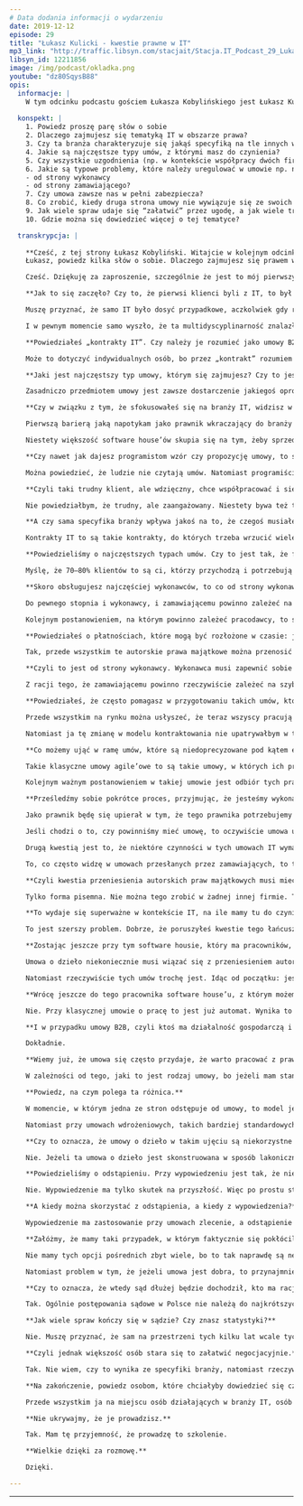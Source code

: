 ```yaml
---
# Data dodania informacji o wydarzeniu
date: 2019-12-12
episode: 29
title: "Łukasz Kulicki - kwestie prawne w IT"
mp3_link: "http://traffic.libsyn.com/stacjait/Stacja.IT_Podcast_29_Lukasz_Kulicki_-_Kwestie_prawne_w_IT.mp3"
libsyn_id: 12211856
image: /img/podcast/okladka.png
youtube: "dz80SqysB88"
opis:
  informacje: |
    W tym odcinku podcastu gościem Łukasza Kobylińskiego jest Łukasz Kulicki - prawnik, który na co dzień zajmuje się m.in. kwestią umów w branży IT.
    
  konspekt: |
    1. Powiedz proszę parę słów o sobie
    2. Dlaczego zajmujesz się tematyką IT w obszarze prawa?
    3. Czy ta branża charakteryzuje się jakąś specyfiką na tle innych w kontekście prawa?
    4. Jakie są najczęstsze typy umów, z którymi masz do czynienia?
    5. Czy wszystkie uzgodnienia (np. w kontekście współpracy dwóch firm) muszą i zawsze są spisywane “na papierze”?
    6. Jakie są typowe problemy, które należy uregulować w umowie np. na usługę wytwórczą w IT
    - od strony wykonawcy
    - od strony zamawiającego? 
    7. Czy umowa zawsze nas w pełni zabezpiecza?
    8. Co zrobić, kiedy druga strona umowy nie wywiązuje się ze swoich zobowiązań?
    9. Jak wiele spraw udaje się “załatwić” przez ugodę, a jak wiele trafia do sądu?
    10. Gdzie można się dowiedzieć więcej o tej tematyce?

  transkrypcja: | 
  
    **Cześć, z tej strony Łukasz Kobyliński. Witajcie w kolejnym odcinku podcastu „Stacja IT”. Dziś jest z nami Łukasz Kulicki i poruszymy tematykę prawa w IT.
    Łukasz, powiedz kilka słów o sobie. Dlaczego zajmujesz się prawem w IT? Skąd ta ścieżka kariery?**

    Cześć. Dziękuję za zaproszenie, szczególnie że jest to mój pierwszy podcastowy występ, więc tym bardziej jest mi miło. Jestem radcą prawnym. Od pięciu, sześciu lat prowadzę kancelarię prawną, która specjalizuje się głównie w obsłudze prawnej firm działających na rynku nowych technologii. Są to m.in. start-upy, firmy technologiczne i IT. Natomiast większość moich klientów to są właśnie firmy działające na rynku programistycznym i są to głównie programiści oraz software house’y.

    **Jak to się zaczęło? Czy to, że pierwsi klienci byli z IT, to był przypadek, czy to było zaplanowane?**

    Muszę przyznać, że samo IT było dosyć przypadkowe, aczkolwiek gdy robię sobie retrospektywę, to okazuje się, że to nie był przypadek. Natomiast rzeczywiście zakładając jeszcze wtedy z moim wspólnikiem kancelarię, postanowiliśmy, że chcemy działać na ciekawym rynku i wybraliśmy rynek start-upowy. Sześć lat temu na polskim rynku jeszcze niespecjalnie popularny był taki termin jak start-up. Wówczas wszyscy to sobie inaczej tłumaczyli. Inwestorów nie było tak dużo. Rynek wyglądał zupełnie inaczej. My na tym rynku warszawskim byliśmy jedną z pierwszych takich kancelarii, które w tym się specjalizowały. Dopiero potem nastąpił bum na to wszystko, także w kancelariach prawnych, gdy prawnicy zaczęli się tym interesować. Natomiast u nas w kancelarii podział był taki, że mój wspólnik zajmował się umowami inwestycyjnymi, a ja zajmowałem się rzeczami związanymi z e-commerce’em, z ochroną danych osobowych, z pisaniem różnych innych umów, innych niż te inwestycyjne.

    I w pewnym momencie samo wyszło, że ta multidyscyplinarność znalazła wspólny mianownik w umowach, kontraktach IT. Na początku nie przeszkadzało mi, że zajmowałem się trochę tym, trochę tamtym, np. ochroną danych osobowych, by za chwilę pisać jakąś umowę o dzieło na stronę internetową. Rozstrzał był dosyć szeroki, dopóki samo mi się to nie spięło w tych kontaktach IT. Więc jeśli chodzi o zainteresowanie tą tematyką, to historia wygląda właśnie tak. I można powiedzieć, że moją główną specjalizacją są teraz szeroko pojęte kontrakty IT. I od ponad trzech lat zajmuję się już tylko tym.

    **Powiedziałeś „kontrakty IT”. Czy należy je rozumieć jako umowy B2B między firmami, czy to może dotyczyć też indywidualnych osób?**

    Może to dotyczyć indywidualnych osób, bo przez „kontrakt” rozumiem po prostu umowę. Zdarza się, – chociaż bardzo rzadko – że zamawiający to firma, natomiast wykonawca jest programistą, który nie prowadzi działalności gospodarczej. Wtedy jest to kontrakt także pomiędzy zwykłą osobą fizyczną. Natomiast 99% umów IT stanowią umowy B2B.

    **Jaki jest najczęstszy typ umowy, którym się zajmujesz? Czy to jest zamówienie jakiegoś software’u od firmy, która jest wytwórcą?**

    Zasadniczo przedmiotem umowy jest zawsze dostarczenie jakiegoś oprogramowania. Natomiast różne są modele tego kontraktowania. Bo ten rynek bardzo się zmienił w ciągu tych trzech, czterech ostatnich lat. Mamy dwa główne podejścia do kontraktowania IT. Pierwsze to umowy o dzieło, czyli tzw. umowy wdrożeniowe, w których przedmiotem umowy jest wykonanie jakiegoś programu komputerowego. Drugie podejście polega na świadczeniu usług programistycznych i jest to umowa zlecenie. W umowie o dzieło liczy się efekt, a w umowie zlecenie tego efektu finalnego nie ma, liczy się natomiast ta należyta staranność wykonywania usług.

    **Czy w związku z tym, że sfokusowałeś się na branży IT, widzisz w niej jakąś specyfikę w porównaniu z innymi branżami, w których działają inne kancelarie? Czy to, że działasz na tym rynku o kilku lat, powoduje, że lepiej ją rozumiesz i zauważasz w niej jakieś specyficzne kwestie, którymi warto się zająć w kontekście IT?**

    Pierwszą barierą jaką napotykam jako prawnik wkraczający do branży IT – a tych prawników wkracza do tej branży coraz więcej i uważam, że dobrze, bo ta branża potrzebuje osób, które na tych kwestiach się znają – jest taka specyficzna mowa programistów. Ciężko to na początku zrozumieć. Natomiast to, co mnie bardzo zaskoczyło, chociaż może nie powinno, to duża otwartość programistów, by dzielić się wiedzą. Ja od swoich klientów wyciągnąłem bardzo dużo wiedzy, bardzo chętnie się dzielili i mam wrażenie, że byli zadowoleni, że ktoś z zewnątrz o to pyta, a w dodatku prawnik. Natomiast inną kwestią jest to, aby prawnicy do tej branży IT wchodzili. Bo rzeczywiście jest tak, że niestety programiści uważają, że te kwestie prawne można odłożyć na później i skoro potrafią napisać kod, to napiszą też umowę. To jest jeden z kardynalnych błędów, z których wywodzi się potem wiele innych. Natomiast programiści to taka grupa, która szybko dochodzi do wniosku, że jak już raz popełnili błąd, mając złą umowę, projekt im nie wyszedł, ktoś im nie zapłacił czy sami napisali tę umowę, to przy drugim projekcie pójdą do prawnika i poproszą o umowę. Więc szybko uczą się na własnych błędach i dowiadują, że potrzebują fachowej pomocy. Jak robię jakieś szkolenie, prelekcję dla programistów, to pierwsze pytanie, które zadaję, to: „Czy znacie różnice między odstąpieniem od umowy a wypowiedzeniem?”. I to im pokazuje, że to jest wiedza, której nie mają, a jest ona kluczowa do tego, żeby ich biznes rozwijał się prawidłowo, był odpowiednio zabezpieczony.

    Niestety większość software house’ów skupia się na tym, żeby sprzedawać. Napędzają sobie tę sprzedaż. I poniekąd słusznie, bo żeby rozwijać firmę, trzeba sprzedawać. Natomiast zapominają o tym, że jeżeli nie będą mieli w ogóle umowy, co jest bardzo częste, albo będą mieli kiepską umowę, to jak ta kiepska umowa trafi na ich największy projekt, który aktualnie realizują, to może być to przyczyną upadku firmy lub dużych problemów w firmie.

    **Czy nawet jak dajesz programistom wzór czy propozycję umowy, to się częściej wtrącają w jej treść niż ludzie w innych branżach? Czy są w stanie zaakceptować jakieś propozycje?**

    Można powiedzieć, że ludzie nie czytają umów. Natomiast programiści zasadniczo czytają te umowy. I zawsze ciekawe jest to, że my przesyłamy umowę w jakimś pliku wordowskim, ona automatycznie wrzucana jest na jakąś chmurę, np. Google Docs. I ja widzę w czasie rzeczywistym, że ten klient czyta tę umowę, komentuje ją i przykłada się do tego. Więc taka może być różnica pomiędzy programistami a klientami z innych branż.

    **Czyli taki trudny klient, ale wdzięczny, chce współpracować i się angażuje?**

    Nie powiedziałbym, że trudny, ale zaangażowany. Niestety bywa też tak, że klient przychodzi z zapotrzebowaniem na jedną umowę, my ją piszemy, a nagle okazuje się, że trzeba ją zmodyfikować i napisać kolejny typ umowy, potem kolejny i kolejny. I tak, drobnymi krokami, ten klient zbiera swój pakiet umów, który jest mu potrzebny w jego działalności.

    **A czy sama specyfika branży wpływa jakoś na to, że czegoś musiałeś się nauczyć, stosując rozwiązania prawnicze? Bo pojawia się tu chociażby kwestia licencji na oprogramowanie, praw autorskich. Wydaje się, że w tym obszarze dużo jest takich rzeczy, które niekoniecznie pojawiają się gdzieś indziej, np. w sferze produkcji.**

    Kontrakty IT to są takie kontrakty, do których trzeba wrzucić wiele różnych elementów. Coś z kodeksu cywilnego, coś z ustawy o prawie autorskim. Trzeba mieć wiedzę z kilku różnych dziedzin. Teraz dochodzą dane osobowe. Więc pod tym względem jest to specyficzna branża.

    **Powiedzieliśmy o najczęstszych typach umów. Czy to jest tak, że firmy zwracają się do ciebie z prośbą o to, aby przygotować dobre umowy zlecenie, umowy o dzieło czy umowy typu B2B z wykonawcami, aby się zabezpieczyć w ten sposób, że to dzieło, które powstaje, jest przenoszone na firmę? Czy to są najczęstsze problemy, z którymi zwracają się do was firmy?**

    Myślę, że 70–80% klientów to są ci, którzy przychodzą i potrzebują albo przeanalizować umowę, którą właśnie położyli na stole, i zamawiają wykonawcę, albo ci, którzy chcą, aby napisać im umowę pod dany projekt. Coraz częściej zdarzają się też klienci, którzy przychodzą i mówią, że chcą napisać cały set swoich umów, które będą stosowali, bo np. od dwóch, trzech lat prowadzą software house, wcześniej korzystali ze wzorów umów, które sobie ściągnęli z internetu, lub też własnymi siłami napisali takie umowy, składając je z kilku innych. A ostatni rodzaj klientów, który też się coraz częściej zdarza, to są ci, którzy przychodzą, bo mają jakiś problem wynikający z realizacji projektu IT. I ja bardziej profiluję się na prawnika, który obsługuje wykonawców niż zamawiających. Chociaż te proporcje też się oczywiście zmieniają, ale przez te lata mogę powiedzieć, że w branży IT większość moich klientów to są właśnie wykonawcy, software house’y.

    **Skoro obsługujesz najczęściej wykonawców, to co od strony wykonawcy jest najważniejsze w IT, żeby zabezpieczyć to w umowie? Jako wykonawcę rozumiemy najczęściej firmę, która dostarcza jakieś rozwiązanie, kod, usługę.**

    Do pewnego stopnia i wykonawcy, i zamawiającemu powinno zależeć na tym samym. I ta umowa powinna być jakoś wspólnie wypracowana. Mam tu na myśli w ogóle zasady realizacji projektu. Teraz na rynku jest moda na takie zwinne metodyki realizacji projektów IT. I najczęściej to, z czym się spotykam, to to, że przychodzi klient i mówi, że on pracuje w Agile’u i kropka. Natomiast gdybym wziął tu dziesięciu swoich klientów, 10 software house’ów, które obsługuję, i poprosił każdego z nich, żeby powiedział, czym dla niego jest Agile, to każdy powie co innego. Dlatego ta kwestia sposobu realizacji projektu IT, dokładnego opisania go w umowie to jest rzecz, na której powinno zależeć tak samo wykonawcy, jak i zamawiającemu, bo po pierwsze, z tego będą rozliczani, a po drugie – umowa ma być po prostu instrukcją do tego, jak realizować projekt IT. Nie chodzi o to, aby w trakcie realizacji prac zastanawiać się, czy zrobić tak, czy może inaczej. Chodzi o to, żeby ta umowa mówiła wprost o tym, jak się zachować w tego rodzaju sytuacji. Natomiast rzeczywiście są pewne specyficzne postanowienia, na których bardziej powinno zależeć wykonawcy, a są takie, na których bardziej powinno zależeć zamawiającemu. Jeśli chodzi o wykonawcę, to na pewno to są wszystkie kwestie związane z odpowiedzialnością – z ograniczeniem jego odpowiedzialności do jakiegoś poziomu. Można powiedzieć, że takim punktem wyjścia dla wykonawcy powinna być próba ograniczenia jego odpowiedzialności do stu procent wynagrodzenia, które dostaje.

    Kolejnym postanowieniem, na którym powinno zależeć pracodawcy, to są postanowienia związane ogólnie z zabezpieczeniem jego płatności. I oczywiście można tu kombinować z różnymi rzeczami, z jakimiś kaucjami, gwarancjami, chociaż to przy dużych projektach IT ma zastosowanie. Przy mniejszych projektach, takich nawet za kilkaset tysięcy złotych czy do miliona złotych takich bardziej skomplikowanych zabezpieczeń nie spotkałem. Natomiast wykonawca ma jakieś narzędzia, żeby zmobilizować zamawiającego do tego, by to wynagrodzenie zapłacił. Jednym z nich jest chociażby zastrzeżenie w umowie momentu przeniesienia autorskich praw, które najczęściej w projektach się przenosi, na moment zapłaty wynagrodzenia. I to jest częsty błąd wykonawców, którzy te kwestie traktują tak trochę po macoszemu, a tu jest miejsce na to, żeby się zabezpieczyć. Dlatego że jeżeli ich klient, ich zamawiający nie dostanie tych autorskich praw majątkowych to tak naprawdę nie będzie mógł z wytworu pracy wykonawcy korzystać w sposób komercyjny. A często bywa tak, że zamawiający, klient jest podwykonawcą jakiegoś jeszcze większego podmiotu. Więc de facto nie będzie mógł skutecznie przenieść tych autorskich praw majątkowych na swojego klienta. I tworzy się takie domino.

    **Powiedziałeś o płatnościach, które mogą być rozłożone w czasie: jak to powiązać z tym, co powiedziałeś wcześniej o tym, że prawa autorskie mogą być przeniesione przy ostatniej płatności? Czy można te dwa elementy jakoś pogodzić?**

    Tak, przede wszystkim te autorskie prawa majątkowe można przenosić do tych utworów, które zostały wykonane w danym etapie. Czyli mamy podzieloną płatność na ileś część. Trzeba określić dokładną procedurę odbiorów, i co za tym idzie – procedurę testów tego oprogramowania przez zamawiającego. I po przejściu tej całej procedury można podpisać taki częściowy protokół odbioru do prac, które zostały wykonane w ramach danego etapu. Potem następuje płatność za ten etap. I dopiero w momencie płatności faktycznie te autorskie prawa majątkowe przechodzą na zamawiającego.

    **Czyli to jest od strony wykonawcy. Wykonawca musi zapewnić sobie kwestie płatności i takiego ułożenia sposobu pracy, który będzie odpowiadał obu stronom. A co od strony zamawiającego jest najczęstszym problemem, oprócz tego, żeby dostać odpowiedniej jakości usługę?**

    Z racji tego, że zamawiającemu powinno rzeczywiście zależeć na szybkiej realizacji tego projektu i tak jak wykonawcy powinno mu zależeć na dokładnym opisaniu modelu realizacji projektu, żeby móc ten projekt rzeczywiście dobrze realizować, wykonawcy zależy również na tym, by oprócz starania o to, aby oprogramowanie było dobre, co można potem potwierdzić procedurą testów, było dostarczone na czas. I z tym zasadniczo związana jest duża część negocjacji kontraktów IT, ponieważ zamawiający bardzo często próbuje stosować różnego rodzaju kary dla wykonawcy za opóźnienie w realizacji projektu. I zazwyczaj są to kary umowne za dzień, tydzień, miesiąc opóźnienia w realizacji projektu.

    **Powiedziałeś, że często pomagasz w przygotowaniu takich umów, które dotyczą pracy w trybie zwinnym. One są chyba trudniejsze niż umowy typu fixed price, w których wiadomo, że w jakimś terminie coś ma być dowiezione.**

    Przede wszystkim na rynku można usłyszeć, że teraz wszyscy pracują w Agile’u. To tak różowo niestety nie wygląda. Jeśli zasady współpracy rozłożymy na czynniki pierwsze, to okazuje się, że to jest standardowa umowa o dzieło z elementami tych metodyk zwinnych, po prostu z wrzuconymi rolami, sposobami realizacji projektu, np. w formie sprintu. Więc nie można powiedzieć, że na rynku tych umów agile’owych u tych małych czy średniej wielkości wykonawców jest sporo. Jest ich trochę. Natomiast nie jest ich dużo. To, co zauważam na rynku, to przejście z takiego modelu wykonywania projektów w trybie umów o dzieło, czyli że zamawiający wie, czego chce, daje specyfikację i wykonawca to robi. Rynek idzie raczej w takim kierunku, że zamawiający mniej więcej wie, czego chce, natomiast nie wie jeszcze, którą drogą będzie szedł do tego celu. I co więcej, strony z założenia przewidują, że ten cel końcowy może ulec modyfikacji. Więc jeśli tak rozumiemy te zwinne prace, to rzeczywiście tej zwinności trochę jest.

    Natomiast ja tę zmianę w modelu kontraktowania nie upatrywałbym w tym, że nagle wszyscy odkryli, że praca w metodykach zwinnych jest efektywna czy modna, bo jest modna i być może jest efektywna w pewnych projektach. Osobiście upatrywałbym tego w tych zmianach rynkowych. Programistów mamy dosyć dużo, ale wciąż niestety zbyt mało, a zapotrzebowania na usługi programistów, nawet biorąc pod uwagę nasz polski rynek, jest bardzo dużo, żeby nie powiedzieć przeogromnie dużo. I co się teraz dzieje? Zamawiający szuka jakiegoś wykonawcy. Takiego, który będzie miał albo wolny termin, albo moce przerobowe. I żeby wybrać dobrego, sensownego wykonawcę, godzi się na jego warunki. I to otwiera pole dla wykonawców do tego, żeby troszkę odwrócić siły, które do tej pory na tym rynku obowiązywały. Czyli że tą silniejszą stroną był zamawiający. W negocjacjach czy w umowach, które my prowadzimy, udaje się negocjować takie warunki, nawet z dużymi zamawiającymi, które kilka lat temu byłyby nie do pomyślenia. I moim zdaniem to wynika z braku tych programistów na rynku, którzy z tego czynią jakąś broń i są w stanie pracować z ciekawymi klientami na równiejszych warunkach.

    **Co możemy ująć w ramę umów, które są niedoprecyzowane pod kątem efektu końcowego, są bardziej zwinne? Czy to łączny budżet, czy to sposób pracy, czy może jakieś kamienie milowe, które po drodze powstają? Jak w takim przypadku można podejść do tworzenia umowy?**

    Takie klasyczne umowy agile’owe to są takie umowy, w których ich przedmiotu nie mamy sprecyzowanego. Takie klasyczne umowy agile’owe to są umowy o świadczenie usług. Nie znamy w ogóle efektu końcowego. Wobec tego ciężko jest nam budżetować i przewidywać koszty tych poszczególnych etapów. I to są zazwyczaj umowy, które są rozliczane godzinowo. Najważniejszą rzeczą w takiej umowie jest opisanie sposobów współpracy stron i realizacji poszczególnych etapów realizacji poszczególnych sprintów.

    Kolejnym ważnym postanowieniem w takiej umowie jest odbiór tych prac. I te wszystkie kwestie związane z własnością intelektualną, czy to przeniesienie autorskich praw majątkowych, czy to udzielenie licencji. Natomiast bezapelacyjnie najważniejszy jest dobry opis sposobu realizacji projektu i współdziałania stron.

    **Prześledźmy sobie pokrótce proces, przyjmując, że jesteśmy wykonawcą przymierzającym się do realizacji jakiegoś zlecenia dla zamawiającego. Czy zawsze potrzebujemy umowy? Czy zawsze ta umowa musi być spisana? – bo mamy coś takiego jak umowy ustne. I czy zawsze potrzebujemy prawnika, czy dopiero przy jakichś większych projektach? Jakie przesłanki ewidentnie wskazują na to, że potrzebujemy profesjonalnie przygotowanej, spisanej umowy? Dlaczego właśnie jest to lepiej i jakie daje nam to korzyści w stosunku do sytuacji, w której robimy to po uścisku dłoni kogoś, kogo powiedzmy znamy?**

    Jako prawnik będę się upierał w tym, że tego prawnika potrzebujemy może nie zawsze, ale prawie zawsze. Natomiast to wynika też z faktu, że koszt przygotowania tej umowy, analizy i modyfikacji jej przez prawnika jest niewspółmierny do tego, co może się stać, w przypadku gdy ten projekt IT nie wyjdzie, do tych kosztów, które trzeba będzie ponieść w przypadku porażki. A niestety prawdopodobieństwo, że dany projekt technologicznie nie wyjdzie, jest wysoki. I sporo tych projektów nie wychodzi z racji tego, że często strony nie wiedzą dokładnie, czego chcą. Na poziomie ogólnym się dogadują, natomiast na poziomie bardziej szczegółowym średnio. I w sytuacji, w której nie mamy wszystkiego doprecyzowanego w umowie, może dojść do dużego konfliktu. Więc ja będę upierał się w tym, że dobrze jest mieć u swego boku prawnika, bo to po prostu oszczędza koszt.

    Jeśli chodzi o to, czy powinniśmy mieć umowę, to oczywiście umowa ustna obowiązuje w obrocie gospodarczym i takie umowy są na rynku IT bardzo często zawierane. Co tu dużo mówić. Niestety, na tym rynku często dochodzi do sytuacji, w której nie ma umowy. Albo dochodzi do sytuacji, w której umowa jest negocjowana w trakcie realizacji projektu. Sam w kilku takich sytuacjach brałem udział. I taka sytuacja jest zawsze lepsza dla wykonawcy, bo jak zamawiający jest w procesie realizacji projektu, a nie ma jeszcze umowy i zależy mu na tym, żeby ta umowa była podpisana, to jest bardziej skory do tego, żeby ustępować wykonawcy. Natomiast z umowami ustnymi jest ten problem, że ciężko jest czasem udowodnić, na co tak naprawdę strony się umówiły. Skoro umówiliśmy się ustnie, to łatwo takie ustalenia, słowo przeciwko słowu, podważyć. W obrocie gospodarczym funkcjonuje także tzw. forma dokumentowa oświadczeń woli. I możemy w ten sposób umówić się z kimś na realizację projektu IT, np. poprzez maila. Nie ma z tym żadnego problemu, i tak też się często dzieje. Natomiast w umowach IT jest szereg takich postanowień, które muszą być dokładnie określone, żeby były skuteczne, np. zasady współdziałania stron czy zasady realizacji projektu, zasada odbioru, testów, kwestia odpowiedzialności, kar umownych itd. Ciężko to wszystko zmieścić w jakiejś tam umowie ustnej czy mailowej. Więc pierwsza kwestia to to, że te umowy muszą być precyzyjne.

    Drugą kwestią jest to, że niektóre czynności w tych umowach IT wymagają formy pisemnej – papierowej. Mam tu przede wszystkim na myśli przeniesienie autorskich praw majątkowych. Tutaj duże pole do popisu mają zamawiający. Dlatego że często jak dostaję umowę od zamawiającego, reprezentując wykonawcę, widzę klauzulę przeniesienia autorskich praw majątkowych na trzy, cztery zdania, co nie jest rzadkie, to wiem, że ten zamawiający niespecjalnie zna się na rzeczy w tym zakresie. Te klauzule przeniesienia autorskich praw majątkowych zazwyczaj są dużo dłuższe niż te kilka linijek. I zamawiający powinien zwrócić uwagę na moment przeniesienia autorskich praw majątkowych, na to, jakie utwory są przenoszone. Być może wykonawca wskaże, że korzysta z jakiegoś oprogramowania standardowego, co do którego tych autorskich praw majątkowych nie może przenieść czy nie przenosi, bo wykorzystał to także w innych projektach IT, ale także czy wykonawca udziela zezwoleń na wykonywanie praw zależnych, kwestie modyfikacji tego utworu i przede wszystkim kwestie tego, czy ta klauzula określa, na jakich polach eksploatacji ten utwór jest przenoszony.

    To, co często widzę w umowach przesłanych przez zamawiających, to takie zdanie: „Utwór jest przenoszony na wszelkich możliwych polach eksploatacji” – to jest też bardzo duży błąd. Więc tutaj dużo więcej do stracenia ma zamawiający niż wykonawca. Bo tak naprawdę wykonawcy w takiej umowie powinno zależeć na tym, żeby ten moment przeniesienia autorskich praw majątkowych był dobrze określony. A czy reszta będzie zrobiona poprawnie, czy nie, to wykonawcy zazwyczaj już na tym nie zależy. Więc jeżeli zamawiający nie sformułuje precyzyjnie takiej klauzuli, to wykonawca mu w tym nie pomoże, bo to nie jest w jego interesie.

    **Czyli kwestia przeniesienia autorskich praw majątkowych musi mieć formę pisemną, bo inaczej jest nieważna.**

    Tylko forma pisemna. Nie można tego zrobić w żadnej innej firmie. To wynika po prostu z ustawy o prawie autorskim i prawach pokrewnych. Częstą praktyką – dużo moich klientów tak podpisuje umowy, także z klientami polskimi – jest korzystanie z jakichś systemów do zdalnego podpisywania, np. HelloSign, DocuSign czy polski produkt Autenti. To dla wykonawców jest superwygodne. Natomiast jeśli umowa oparta jest na prawie polskim i taka umowa została podpisana właśnie w taki sposób, to ta klauzula przeniesienia nie jest skuteczna. I na to zamawiający powinni zwracać szczególną uwagę.

    **To wydaje się superważne w kontekście IT, na ile mamy tu do czynienia z jakimś łańcuszkiem przenoszenia tych praw autorskich. Bo jeśli my jesteśmy software house’em i zatrudniamy programistów, to teraz musimy zadbać o to, żeby programiści przenosili prawa majątkowe na nas.**

    To jest szerszy problem. Dobrze, że poruszyłeś kwestie tego łańcuszka przenoszenia praw autorskich z podwykonawcami, bo to jest bardzo duży obszar, który jest zaniedbywany przez wykonawców. Na tym rynku software house’y zatrudniają w oparciu o umowę o współpracy. Czyli z punktu widzenia prawa to nie są ich pracownicy, tylko ich podwykonawcy. To jest niezależny przedsiębiorca, który świadczy usługi dla danego software house’u. I często jest tak, że software house ma superklauzulę przeniesienia autorskich praw majątkowych zamawiającym. Natomiast wobec swoich podwykonawców już w ogóle takich kwestii nie porusza albo porusza je w węższym zakresie niż ma to określone w swojej umowie z klientem końcowym. I to przekłada się także na inne postanowienia czy na sposób współpracy. Ale przede wszystkim powinno się przekładać na zakres odpowiedzialności, na kary umowne za opóźnienie, tak, żeby wykonawca miał jakieś roszczenie regresowe do swojego podwykonawcy, w przypadku gdy jego klient będzie dochodził jakichś roszczeń. Bo chodzi o to, żeby nie zamykać sobie drogi do tego, żeby te roszczenia odzyskać od swojego podwykonawcy. I to jest też bardzo częsty błąd, na który zwracam uwagę. Ta umowa z podwykonawcą powinna być bliźniacza do umowy z klientem końcowym.

    **Zostając jeszcze przy tym software housie, który ma pracowników, jakkolwiek rozumianych, to najczęstszym przypadkiem będzie umowa o dzieło i wtedy ona przenosi te autorskie prawa majątkowe.**

    Umowa o dzieło niekoniecznie musi wiązać się z przeniesieniem autorskich praw majątkowych. Żeby te przeniesienie nastąpiło, to musi być to wprost wskazane w umowie. Ale wyobraźmy sobie najprostszy przykład z możliwych: stworzenie strony internetowej. Takie stworzenie strony internetowej to jest część programistyczna, trzeba to wszystko zaprogramować, oraz graficzna. I można wyobrazić sobie sytuację, że wykonawca nie przenosi tych autorskich praw majątkowych. Wtedy zamawiający ma prawo do korzystania z tego egzemplarza, nie może go specjalnie modyfikować, odsprzedać dalej tego szablonu itd.

    Natomiast rzeczywiście tych umów trochę jest. Idąc od początku: jest umowa o dzieło, taka klasyczna umowa wdrożeniowa. Jest umowa o świadczenie usług, do których stosuje się przepisy o zleceniu. Są to różnego rodzaju umowy utrzymaniowe, umowy na rozwój systemu, umowy SLA, które zasadniczo są też umowami zlecenia. Na tym rynku działają stricte takie umowy jak np. umowa o przeniesienie autorskich praw majątkowych do danego utworu czy umowa licencji dotycząca danego utworu. Najczęściej jest tak, że w jednej umowie mamy pomieszane kilka umów i wtedy trzeba rozróżnić, do której części umowy jakie przepisy w ogóle stosujemy. Bo często tak jest, że mamy umowę wdrożeniową, do której zasadniczo stosuje się przepisy dotyczące dzieła. Natomiast w tej umowie wdrożeniowej mamy wskazane kwestie dotyczące właśnie SLA. I do tych usług związanych z SLA raczej będziemy stosowali już przepisy o zleceniu, a do całości umowy, pozostałej części umowy – przepisy dotyczące dzieła.

    **Wrócę jeszcze do tego pracownika software house’u, z którym możemy mieć klasyczną umowę o pracę. Czy musimy w niej zadbać o to, żeby te prawa były przenoszone, czy to jest już w automacie?**

    Nie. Przy klasycznej umowie o pracę to jest już automat. Wynika to po prostu z kodeksu pracy. Te autorskie prawa majątkowe wykonane w ramach stosunku pracy przechodzą na pracodawcę. Więc tu pracodawca pod tym kątem, przy tej formie umowy jest zabezpieczony w najlepszy sposób.

    **I w przypadku umowy B2B, czyli ktoś ma działalność gospodarczą i współpracuje z firmą, to wtedy w tej umowie współpracy musimy te kwestie poruszyć.**

    Dokładnie.

    **Wiemy już, że umowa się często przydaje, że warto pracować z prawnikiem. A co w sytuacji, w której pojawia się jakiś konflikt między jedną i druga stroną umowy? Z czego możemy tu skorzystać, żeby ta umowa faktycznie nam pomogła w tym konflikcie?**

    W zależności od tego, jaki to jest rodzaj umowy, bo jeżeli mam standardową umowę i świadczenie usług, to taką umowę, co do zasady, możemy sobie wypowiedzieć. Natomiast sytuacja komplikuje się momencie, w którym jest to raczej umowa wdrożeniowa, czyli umowa o dzieło, a takich sytuacji jest mimo wszystko jeszcze najwięcej. Ja nie bez powodu na początku podałem taki przykład z odstąpieniem i wypowiedzeniem, dlatego że właśnie wypowiedzenie mamy w umowie zlecenie, a odstąpienie w umowie o dzieło. Więc często widzę umowę o dzieło na rynku IT, w której mamy wskazane wypowiedzenie. I też jest to głośny sygnał, który mówi, że ta umowa zazwyczaj będzie w całości do przerobienia, bo jest to po prostu bardzo duży błąd.

    **Powiedz, na czym polega ta różnica.**

    W momencie, w którym jedna ze stron odstępuje od umowy, to model jest taki, jakby ta umowa była niezawarta. I strony powinny zwrócić to, co sobie nawzajem świadczyły. W przypadku software house’u i jego klienta będzie to sytuacja, w której software house powinien zwrócić to, co do tej pory otrzymał, czyli były to pieniądze, wynagrodzenie. A zamawiający nie ma prawa do tego, żeby z tego korzystać i powinien formalnie wszystko zwrócić. I w sytuacji, gdy mamy umowę o świadczeniu usług programistycznych, nawet gdy mamy tam przeniesienie autorskich praw majątkowych, to to wypowiedzenie nie wpływa na tę sytuację, która była w przeszłości.

    Natomiast przy umowach wdrożeniowych, takich bardziej standardowych, powinniśmy określić kwestie związane z odstąpieniem od umowy. Oczywiście możemy ich nie określać, bo kodeks cywilny przewiduje sytuacje, w których czy to wykonawca, czy zamawiający może odstąpić od umowy. Natomiast nie warto tej kwestii pozostawiać wyłącznie tym przepisom ogólnym kodeksu cywilnego, dlatego że te przepisy są względniejsze dla zamawiającego. To, co powinno się zrobić w takiej klasycznej umowie wdrożeniowej, to opisanie zasad odstąpienia, co w tej branży prawniczej i w branży IT nazywa się exit planem, czyli takim planem na to, co będzie w sytuacji, gdy strony przestaną się dogadywać, będzie jakiś konflikt, a już duża część projektu będzie zrobiona. I chodzi o to, żeby ustalić, że co do zasady to wynagrodzenie bezsporne – ta część bezsporna – zostaje u wykonawcy, należy się wykonawcy. Natomiast autorskie prawo majątkowe do tej części bezspornej, która została wykonana, przysługuje zamawiającemu. Chodzi o to, żeby strony mogły się rozstać, żeby umowa przewidywała taki sposób. Bo jeśli nie przewiduje, to zostaje nam tylko tak naprawdę sąd i walka sądowa. Natomiast jeśli przewiduje, to jedna ze stron, wykonawca, jest spokojny, bo zostało mu zapłacone za jakąś, często dużą, część prac, natomiast zamawiający jest spokojny, bo może wziąć te prace, które zostały wykonane, i kontynuować prace z innym. Nie traci czasu. A często to, co jest ważne na tym rynku, to czas, bo chodzi o to, aby szybko wdrożyć jakieś rozwiązanie u siebie w organizacji i uzyskać przez to jakąś przewagę konkurencyjną. Więc w sytuacji, w której to odstąpienie nie będzie uregulowane w tym modelu, o którym mówię, to tak naprawdę obie strony są przegrane – zamawiający pod kątem biznesowym, a wykonawca pod kątem finansowym.

    **Czy to oznacza, że umowy o dzieło w takim ujęciu są niekorzystne głównie dla wykonawcy, ale w zasadzie dla obu stron, bo zawsze mamy to odstąpienie?**

    Nie. Jeżeli ta umowa o dzieło jest skonstruowana w sposób lakoniczny i w ogóle nie reguluje kwestii odstąpienia czy tej procedury exit planu, to wtedy rzeczywiście te przepisy są korzystniejsze dla zamawiającego. Natomiast po to pisze się tę umowę, przygotowuje się ją w bardziej kompleksowy sposób, żeby te ryzyka zmitygować.

    **Powiedzieliśmy o odstąpieniu. Przy wypowiedzeniu jest tak, że nie ma tej konieczności zwrotu wzajemnego.**

    Nie. Wypowiedzenie ma tylko skutek na przyszłość. Więc po prostu strony rozstają się z zachowaniem jakiegoś tam okresu, na który się umówiły. I tyle, i sprawa jest zakończona.

    **A kiedy można skorzystać z odstąpienia, a kiedy z wypowiedzenia?**

    Wypowiedzenie ma zastosowanie przy umowach zlecenie, a odstąpienie przy umowie o dzieło. Więc raczej rodzaj umowy determinuje, z której instytucji możemy skorzystać.

    **Załóżmy, że mamy taki przypadek, w którym faktycznie się pokłóciliśmy. Wykonawca z zamawiającym nie mogą się dogadać. I oczywiście można zrobić to, co mówisz, czyli w tej umowie jest przewidziany exit plan, możemy odstąpić od umowy, wypowiedzieć, ale jeśli jedna ze stron ewidentnie czuje, że jej oczekiwania nie zostały spełnione, to co może zrobić? Czy wtedy idziemy do sądu, czy są tu jeszcze pośrednie opcje?**

    Nie mamy tych opcji pośrednich zbyt wiele, bo to tak naprawdę są negocjacje, ewentualnie można podjąć próbę mediacji w jakimś ośrodku mediacyjnym. Ale te mediacje prowadzone są z różnym skutkiem, szczególnie w bardziej skomplikowanych branżach. Bo to wymaga od mediatora wiedzy z danej branży. Natomiast jeśli któraś ze stron czuje się poszkodowana i uważa, że druga strona nie wypełnia umowy w taki czy inny sposób albo łamie postanowienia umowy, to pierwszą taką formalną kwestią powinno być wezwanie do usunięcia naruszeń. Zazwyczaj takie umowy przewidują, że zanim nastąpi jakiś skutek, czyli np. zanim dana ze stron będzie mogła skorzystać z prawa do odstąpienia albo też żądać zapłaty jakiejś kary umownej, to takie umowy przewidują obowiązek wezwania kogoś do usunięcia naruszeń i wyznaczenia mu do tego odpowiedniego terminu. Więc to jest pierwszy krok. Potem zawsze strony mogą usiąść i po prostu rozmawiać.

    Natomiast problem w tym, że jeżeli umowa jest dobra, to przynajmniej mamy się do czego odwołać. I nawet jak sprawa skończy się w sądzie i nawet gdy będzie to trwało długo, to jeżeli umowa jest jasna, to sprawa jest prostsza. Problem pojawia się wtedy, kiedy tej umowy nie ma, umowa jest lakoniczna, kilkustronicowa, na bardzo duży projekt. I kiedy się nie dogadamy, to pozostaje nam sąd. I do tych rzeczy, które nie są uregulowane w tej umowie, będą miały wprost zastosowanie przepisy kodeksu cywilnego. I w zależności od tego, którą jesteśmy stroną, taki będziemy mieli arsenał do wykorzystania.

    **Czy to oznacza, że wtedy sąd dłużej będzie dochodził, kto ma rację, analizując różne pośrednie dowody?**

    Tak. Ogólnie postępowania sądowe w Polsce nie należą do najkrótszych. Ja też celowo w trakcie tej rozmowy nie za bardzo wgłębiałem się w te kwestie związane z Agile’em, Waterfallem itd., dlatego że o tym można długo dyskutować. Natomiast jak już poruszyłeś te kwestie sporów sądowych, to sądy również mają problem z odróżnieniem albo ze wskazaniem, która umowa to jest waterfallowa, a która agile’owa. Czy umowa agile’owa to też jest umowa o dzieło. Trzeba to wszystko przed sądem tłumaczyć i to też zajmuje trochę czasu. Te umowy IT są często tak pomieszane, mają taki mieszany charakter, że trudno się dziwić sądom, że mają problem z klasyfikowaniem tych umów jako umów o dzieło czy jako umowy zlecenia. I w konsekwencji mają problem z tym, które przepisy w jaki sposób zastosować. Natomiast jest już trochę orzeczeń, które wskazują, w jakiej sytuacji przy realizacji projektów IT jakie przepisy zastosować. I te terminy związane z metodykami zwinnymi też się do sądu jakoś przebijają. Natomiast problem polega na tym, że mało jest takich umów w stu procentach agile’owych. Raczej ten Agile na naszym rynku ma wiele odcieni, ma wiele wymiarów. I te wymiary są bliższe umowom o dzieło. To są takie umowy o dzieło z elementami agile’owymi.

    **Jak wiele spraw kończy się w sądzie? Czy znasz statystyki?**

    Nie. Muszę przyznać, że sam na przestrzeni tych kilku lat wcale tych spraw sądowych związanych z realizacją projektów IT nie było tak dużo, co nie znaczy, że one się w ogóle nie zdarzają. Ja osobiście sam brałem udział w bardzo wielu negocjacjach związanych z rozwiązywaniem sporów i akurat w tych przypadkach, które prowadziłem, duża część oczywiście kończyła się polubownie. Sam teraz prowadzę kilka postępowań sądowych związanych z realizacją czy z brakiem dopełnienia umowy.

    **Czyli jednak większość osób stara się to załatwić negocjacyjnie.**

    Tak. Nie wiem, czy to wynika ze specyfiki branży, natomiast rzeczywiście poziom przynajmniej u tych małych i średnich wykonawców, z którymi ja mam najczęściej styczność, poziom spraw, które udaje się załatwić polubownie, jest stosunkowo wysoki.

    **Na zakończenie, powiedz osobom, które chciałyby dowiedzieć się czegoś więcej o umowach w IT, czy to przedstawicielom firm wykonawczych, czy zamawiających, czy jest tu taka przestrzeń, żeby więcej dowiedzieć się samodzielnie? I czy w ogóle warto? Czy może po prostu trzeba iść do prawnika i to jemu zdelegować? Choć dobrze jest wiedzieć, o czym ten prawnik do nas mówi.**

    Przede wszystkim ja na miejscu osób działających w branży IT, osób technicznych, spróbowałbym zgłębić te modele kontraktowe. Źródeł nie ma zbyt wiele, dlatego że to jest po prostu kodeks cywilny, który wielu tych kwestii, o których my dziś powiedzieliśmy, nie precyzuje, nie porusza. To są kwestie, które trzeba sobie uregulować w umowie. I co za tym idzie, trzeba zbudować swoją świadomość, swoją wiedzę w zakresie tego, co w tej umowie powinno się znaleźć z punktu widzenia specyfiki tych projektów, które my realizujemy. Bo może zdarzyć się tak, że niektórych elementów do umowy specjalnie nie wrzucimy, bo będziemy uważali, że te przepisy zawarte w kodeksie cywilnym będą dla nas akceptowalne i umyślnie nie będziemy czegoś umieszczali w umowie. Oczywiście zapraszam też na swój blog: umowywit.pl, w którym staram się dzielić tą wiedzą i publikować tam troszkę większe artykuły, które tę tematykę przybliżają. Warto też pójść sobie na szkolenie z umów IT. Tych szkoleń jest coraz więcej. Nawet u was takie szkolenie z umów IT ostatnio się pojawiło.

    **Nie ukrywajmy, że je prowadzisz.**

    Tak. Mam tę przyjemność, że prowadzę to szkolenie.

    **Wielkie dzięki za rozmowę.**

    Dzięki.

---
```



















  
---
